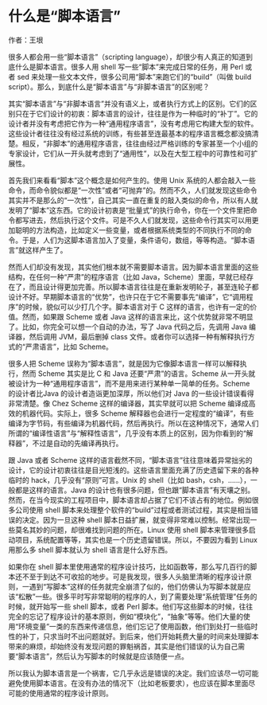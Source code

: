 # 什么是“脚本语言”

作者：王垠


很多人都会用一些“脚本语言”（scripting language），却很少有人真正的知道到底什么是脚本语言。很多人用 shell 写一些“脚本”来完成日常的任务，用 Perl 或者 sed 来处理一些文本文件，很多公司用“脚本”来跑它们的“build”（叫做 build script）。那么，到底什么是“脚本语言”与“非脚本语言”的区别呢？


其实“脚本语言”与“非脚本语言”并没有语义上，或者执行方式上的区别。它们的区别只在于它们设计的初衷：脚本语言的设计，往往是作为一种临时的“补丁”。它的设计者并没有考虑把它作为一种“通用程序语言”，没有考虑用它构建大型的软件。这些设计者往往没有经过系统的训练，有些甚至连最基本的程序语言概念都没搞清楚。相反，“非脚本”的通用程序语言，往往由经过严格训练的专家甚至一个小组的专家设计，它们从一开头就考虑到了“通用性”，以及在大型工程中的可靠性和可扩展性。


首先我们来看看“脚本”这个概念是如何产生的。使用 Unix 系统的人都会敲入一些命令，而命令貌似都是“一次性”或者“可抛弃”的。然而不久，人们就发现这些命令其实并不是那么的“一次性”，自己其实一直在重复的敲入类似的命令，所以有人就发明了“脚本”这东西。它的设计初衷是“批量式”的执行命令，你在一个文件里把命令都写进去，然后执行这个文件。可是不久人们就发现，这些命令行其实可以用更加聪明的方法构造，比如定义一些变量，或者根据系统类型的不同执行不同的命令。于是，人们为这脚本语言加入了变量，条件语句，数组，等等构造。“脚本语言”就这样产生了。


然而人们却没有发现，其实他们根本就不需要脚本语言。因为脚本语言里面的这些结构，在任何一种“严肃”的程序语言（比如 Java，Scheme）里面，早就已经存在了，而且设计得更加完善。所以脚本语言往往是在重新发明轮子，甚至连轮子都设计不好。早期脚本语言的“优势”，也许只在于它不需要事先“编译”，它“调用程序”的时候，貌似可以少打几个字。脚本语言对于 C 这样的语言，也许有一定的价值。然而，如果跟 Scheme 或者 Java 这样的语言来比，这个优势就非常不明显了。比如，你完全可以想一个自动的办法，写了 Java 代码之后，先调用 Java 编译器，然后调用 JVM，最后删掉 class 文件。或者你可以选择一种有解释执行方式的“严肃语言”，比如 Scheme。


很多人把 Scheme 误称为“脚本语言”，就是因为它像脚本语言一样可以解释执行，然而 Scheme 其实是比 C 和 Java 还要“严肃”的语言。Scheme 从一开头就被设计为一种“通用程序语言”，而不是用来进行某种单一简单的任务。Scheme 的设计者比Java 的设计者造诣更加深厚，所以他们对 Java 的一些设计错误看得非常清楚。像 Chez Scheme 这样的编译器，其实早就可以把 Scheme 编译成高效的机器代码。实际上，很多 Scheme 解释器也会进行一定程度的“编译”，有些编译为字节码，有些编译为机器代码，然后再执行。所以在这种情况下，通常人们所谓的“编译性语言”与“解释性语言”，几乎没有本质上的区别，因为你看到的“解释器”，不过是自动的先编译再执行。


跟 Java 或者 Scheme 这样的语言截然不同，“脚本语言”往往意味着异常拙劣的设计，它的设计初衷往往是目光短浅的。这些语言里面充满了历史遗留下来的各种临时的 hack，几乎没有“原则”可言。Unix 的 shell（比如 bash，csh，……），一般都是这样的语言。Java 的设计也有很多问题，但也跟“脚本语言”有天壤之别。然而，在当今现实的工程项目中，脚本语言却占据了它们不该占有的地位。例如很多公司使用 shell 脚本来处理整个软件的“build”过程或者测试过程，其实是相当错误的决定。因为一旦这种 shell 脚本日益扩展，就变得非常难以控制。经常出现一些莫名其妙的问题，却很难找到问题的所在。Linux 使用 shell 脚本来管理很多启动项目，系统配置等等，其实也是一个历史遗留错误。所以，不要因为看到 Linux 用那么多 shell 脚本就认为 shell 语言是什么好东西。

如果你在 shell 脚本里使用通常的程序设计技巧，比如函数等，那么写几百行的脚本还不至于到达不可收拾的地步。可是我发现，很多人头脑里清晰的程序设计原则，一遇到“写脚本”这样的任务就完全崩溃了似的，他们仿佛认为写脚本就是应该“松散”一些。很多平时写非常聪明的程序的人，到了需要处理“系统管理”任务的时候，就开始写一些 shell 脚本，或者 Perl 脚本。他们写这些脚本的时候，往往完全的忘记了程序设计的基本原则，例如“模块化”，“抽象”等等。他们大量的使用“环境变量”一类的东西来传递信息，他们忘记了使用函数，他们到处打一些临时性的补丁，只求当时不出问题就好。到后来，他们开始耗费大量的时间来处理脚本带来的麻烦，却始终没有发现问题的罪魁祸首，其实是他们错误的认为自己需要“脚本语言”，然后认为写脚本的时候就是应该随便一点。


所以我认为脚本语言是一个祸害，它几乎永远是错误的决定。我们应该尽一切可能避免使用脚本语言。在没有办法的情况下（比如老板要求），也应该在脚本里面尽可能的使用通常的程序设计原则。
